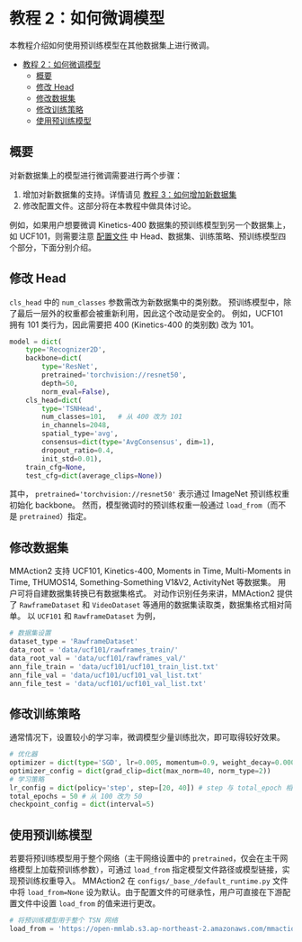 # 教程 2：如何微调模型

本教程介绍如何使用预训练模型在其他数据集上进行微调。

<!-- TOC -->

- [教程 2：如何微调模型](#教程-2如何微调模型)
  - [概要](#概要)
  - [修改 Head](#修改-head)
  - [修改数据集](#修改数据集)
  - [修改训练策略](#修改训练策略)
  - [使用预训练模型](#使用预训练模型)

<!-- TOC -->

## 概要

对新数据集上的模型进行微调需要进行两个步骤：

1. 增加对新数据集的支持。详情请见 [教程 3：如何增加新数据集](3_new_dataset.md)
2. 修改配置文件。这部分将在本教程中做具体讨论。

例如，如果用户想要微调 Kinetics-400 数据集的预训练模型到另一个数据集上，如 UCF101，则需要注意 [配置文件](1_config.md) 中 Head、数据集、训练策略、预训练模型四个部分，下面分别介绍。

## 修改 Head

`cls_head` 中的 `num_classes` 参数需改为新数据集中的类别数。
预训练模型中，除了最后一层外的权重都会被重新利用，因此这个改动是安全的。
例如，UCF101 拥有 101 类行为，因此需要把 400 (Kinetics-400 的类别数) 改为 101。

```python
model = dict(
    type='Recognizer2D',
    backbone=dict(
        type='ResNet',
        pretrained='torchvision://resnet50',
        depth=50,
        norm_eval=False),
    cls_head=dict(
        type='TSNHead',
        num_classes=101,   # 从 400 改为 101
        in_channels=2048,
        spatial_type='avg',
        consensus=dict(type='AvgConsensus', dim=1),
        dropout_ratio=0.4,
        init_std=0.01),
    train_cfg=None,
    test_cfg=dict(average_clips=None))
```

其中， `pretrained='torchvision://resnet50'` 表示通过 ImageNet 预训练权重初始化 backbone。
然而，模型微调时的预训练权重一般通过 `load_from`（而不是 `pretrained`）指定。

## 修改数据集

MMAction2 支持 UCF101, Kinetics-400, Moments in Time, Multi-Moments in Time, THUMOS14,
Something-Something V1&V2, ActivityNet 等数据集。
用户可将自建数据集转换已有数据集格式。
对动作识别任务来讲，MMAction2 提供了 `RawframeDataset` 和 `VideoDataset` 等通用的数据集读取类，数据集格式相对简单。
以 `UCF101` 和 `RawframeDataset` 为例，

```python
# 数据集设置
dataset_type = 'RawframeDataset'
data_root = 'data/ucf101/rawframes_train/'
data_root_val = 'data/ucf101/rawframes_val/'
ann_file_train = 'data/ucf101/ucf101_train_list.txt'
ann_file_val = 'data/ucf101/ucf101_val_list.txt'
ann_file_test = 'data/ucf101/ucf101_val_list.txt'
```

## 修改训练策略

通常情况下，设置较小的学习率，微调模型少量训练批次，即可取得较好效果。

```python
# 优化器
optimizer = dict(type='SGD', lr=0.005, momentum=0.9, weight_decay=0.0001)  # 从 0.01 改为 0.005
optimizer_config = dict(grad_clip=dict(max_norm=40, norm_type=2))
# 学习策略
lr_config = dict(policy='step', step=[20, 40]) # step 与 total_epoch 相适应
total_epochs = 50 # 从 100 改为 50
checkpoint_config = dict(interval=5)
```

## 使用预训练模型

若要将预训练模型用于整个网络（主干网络设置中的 `pretrained`，仅会在主干网络模型上加载预训练参数），可通过 `load_from` 指定模型文件路径或模型链接，实现预训练权重导入。
MMAction2 在 `configs/_base_/default_runtime.py` 文件中将 `load_from=None` 设为默认。由于配置文件的可继承性，用户可直接在下游配置文件中设置 `load_from` 的值来进行更改。

```python
# 将预训练模型用于整个 TSN 网络
load_from = 'https://open-mmlab.s3.ap-northeast-2.amazonaws.com/mmaction/mmaction-v1/recognition/tsn_r50_1x1x3_100e_kinetics400_rgb/tsn_r50_1x1x3_100e_kinetics400_rgb_20200614-e508be42.pth'  # 模型路径可以在 model zoo 中找到
```
